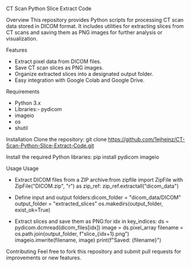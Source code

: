 CT Scan Python Slice Extract Code

Overview
This repository provides Python scripts for processing CT scan data stored in DICOM format. It includes utilities for extracting slices from CT scans and saving them as PNG images for further analysis or visualization.

Features
- Extract pixel data from DICOM files.
- Save CT scan slices as PNG images.
- Organize extracted slices into a designated output folder.
- Easy integration with Google Colab and Google Drive.

Requirements
- Python 3.x
- Libraries:- pydicom
- imageio
- os
- shutil

Installation
Clone the repository:
git clone https://github.com/1ejheinz/CT-Scan-Python-Slice-Extract-Code.git

Install the required Python libraries:
pip install pydicom imageio


Usage
Usage
- Extract DICOM files from a ZIP archive:from zipfile import ZipFile
with ZipFile("DICOM.zip", "r") as zip_ref:
    zip_ref.extractall("dicom_data")

- Define input and output folders:dicom_folder = "dicom_data/DICOM"
output_folder = "extracted_slices"
os.makedirs(output_folder, exist_ok=True)

- Extract slices and save them as PNG:for idx in key_indices:
    ds = pydicom.dcmread(dicom_files[idx])
    image = ds.pixel_array
    filename = os.path.join(output_folder, f"slice_{idx+1}.png")
    imageio.imwrite(filename, image)
    print(f"Saved: {filename}")

Contributing
Feel free to fork this repository and submit pull requests for improvements or new features.




